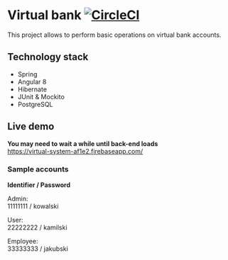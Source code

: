 # Virtual bank [![CircleCI](https://circleci.com/gh/grzegorz103/spring-virtual-bank/tree/master.svg?style=svg)](https://circleci.com/gh/grzegorz103/spring-virtual-bank/tree/master)
This project allows to perform basic operations on virtual bank accounts.
## Technology stack
- Spring
- Angular 8
- Hibernate
- JUnit & Mockito
- PostgreSQL

## Live demo
**You may need to wait a while until back-end loads**    
https://virtual-system-af1e2.firebaseapp.com/

### Sample accounts

**Identifier / Password**

Admin:    
11111111 / kowalski    

User:    
22222222 / kamilski    

Employee:    
33333333 / jakubski
